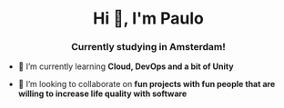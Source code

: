 <h1 align="center">Hi 👋, I'm Paulo</h1>
<h3 align="center">Currently studying in Amsterdam!</h3>

- 🌱 I’m currently learning **Cloud, DevOps and a bit of Unity**

- 👯 I’m looking to collaborate on **fun projects with fun people that are willing to increase life quality with software**

<p align="left">
</p>

